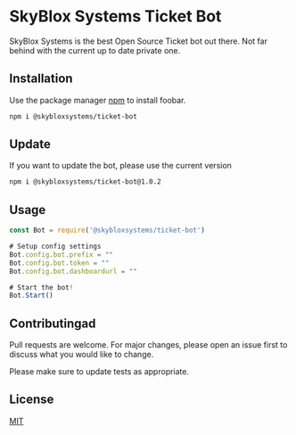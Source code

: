 # SkyBlox Systems Ticket Bot

SkyBlox Systems is the best Open Source Ticket bot out there. Not far behind with the current up to date private one.

## Installation

Use the package manager [npm](https://www.npmjs.com/) to install foobar.

```bash
npm i @skybloxsystems/ticket-bot
```
## Update

If you want to update the bot, please use the current version

```bash
npm i @skybloxsystems/ticket-bot@1.0.2
```

## Usage

```javascript
const Bot = require('@skybloxsystems/ticket-bot')

# Setup config settings
Bot.config.bot.prefix = ""
Bot.config.bot.token = ""
Bot.config.bot.dashboardurl = ""

# Start the bot!
Bot.Start()
```

## Contributingad
Pull requests are welcome. For major changes, please open an issue first to discuss what you would like to change.

Please make sure to update tests as appropriate.

## License
[MIT](https://choosealicense.com/licenses/mit/)